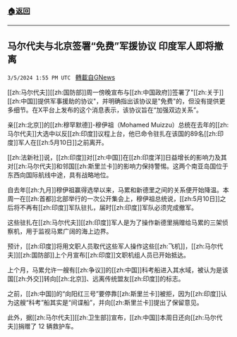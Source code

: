 ###  [:house:返回](README.md)
---


## 马尔代夫与北京签署“免费”军援协议 印度军人即将撤离
`3/5/2024 1:55 PM UTC ` [轉載自GNews](https://gnews.org/articles/2367384)

[[zh:马尔代夫]][[zh:国防部]]周一傍晚宣布与[[zh:中国政府]]签署了"[[zh:关于]][[zh:中国]]提供军事援助的协议"，并明确指出该协议是"免费"的，但没有提供更多细节。在X平台上发布的这个消息表示，该协议旨在“加强双边关系”。

亲[[zh:北京]]的[[zh:穆罕默德]]-穆伊祖（Mohamed Muizzu）总统在去年的[[zh:马尔代夫]]大选中以反[[zh:印度]]议程上台，他已命令驻扎在该国的89名[[zh:印度]]军人在[[zh:5月10日]]之前离开。

[[zh:法新社]]说，[[zh:印度]]对[[zh:中国]]在[[zh:印度洋]]日益增长的影响力及其对[[zh:马尔代夫]]和邻国[[zh:斯里兰卡]]的影响力保持警惕。这两个南亚岛国位于东西向国际航线中途，具有战略地位。

自去年[[zh:九月]]穆伊祖赢得选举以来，马累和新德里之间的关系便开始降温。本周一在[[zh:首都]]北部举行的一次公开集会上，穆伊祖总统说，[[zh:5月10日]]之后将不再有[[zh:印度]]军队驻扎，届时[[zh:印度]]军队必须完成撤军。

这些驻扎在[[zh:马尔代夫]][[zh:印度]]军人是为了操作新德里捐赠给马累的三架侦察机，用于监视马累广阔的海上边界。

预计，[[zh:印度]]将用文职人员取代这些军人操作这些[[zh:飞机]]，[[zh:马尔代夫]][[zh:国防部]]上个月宣布[[zh:印度]]文职机组人员已开始抵达。

上个月，马累允许一艘有[[zh:争议]]的[[zh:中国]]科考船进入其水域，被认为是该国[[zh:外交]]转向[[zh:北京]]、远离传统盟友[[zh:印度]]的标志。

之前，[[zh:中国]]的“向阳红三号”要停靠[[zh:斯里兰卡]]被拒，因为[[zh:印度]]认为这艘“科考”船其实是“间谍船”，并向[[zh:斯里兰卡]]提出了保留意见。

此外，据[[zh:马尔代夫]][[zh:卫生部]]宣布，[[zh:中国]]本周日还向[[zh:马尔代夫]]捐赠了 12 辆救护车。
